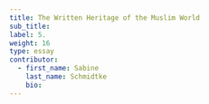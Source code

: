 ```yaml
---
title: The Written Heritage of the Muslim World
sub_title:
label: 5.
weight: 16
type: essay
contributor:
  - first_name: Sabine
    last_name: Schmidtke
    bio:
---
```

